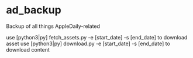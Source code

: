 # ad_backup
Backup of all things AppleDaily-related



use [python3|py] fetch_assets.py -e [start_date] -s [end_date] to download asset
use [python3|py] download.py -e [start_date] -s [end_date] to download content
